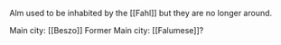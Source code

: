 Alm used to be inhabited by the [[Fahl]] but they are no longer around.

Main city: [[Beszo]]
Former Main city: [[Falumese]]?